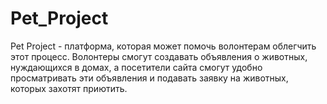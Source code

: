 # Pet_Project
Pet Project - платформа, которая может помочь волонтерам облегчить этот процесс. Волонтеры смогут создавать объявления о животных, нуждающихся в домах, а посетители сайта смогут удобно просматривать эти объявления и подавать заявку на животных, которых захотят приютить.

